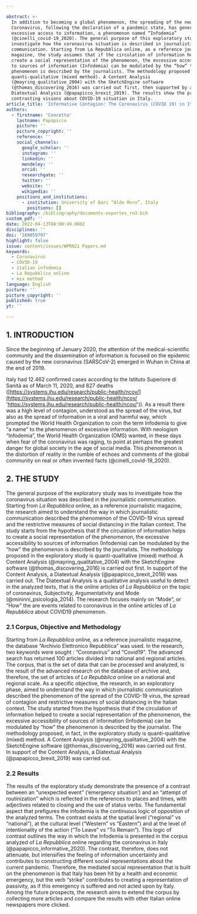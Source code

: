 ```yaml
---

abstract: >-
  In addition to becoming a global phenomenon, the spreading of the new
  Coronavirus, following the declaration of a pandemic state, has generated
  excessive access to information, a phenomenon named “Infodemia”
  (@cinelli_covid-19_2020). The general purpose of this exploratory study is to
  investigate how the coronavirus situation is described in journalistic
  communication. Starting from La Repubblica online, as a reference journalistic
  magazine, the study assumes that if the circulation of information helps to
  create a social representation of the phenomenon, the excessive accessibility
  to sources of information (Infodemia) can be modulated by the “how” the
  phenomenon is described by the journalists. The methodology proposed is
  quanti-qualitative (mixed method). A Content Analysis
  (@mayring_qualitative_2004) with the SketchEngine software
  (@thomas_discovering_2016) was carried out first, then supported by a
  Diatextual Analysis (@papapicco_brexit_2019). The results show the presence of
  contrasting visions about COVID-19 situation in Italy.
article_title: 'Informative Contagion: The Coronavirus (COVID 19) in Italian journalism'
authors:
  - firstname: 'Concetta'
    lastname: Papapicco
    picture: ''
    picture_copyright: ''
    reference: ''
    social_channels:
      google_scholar: ''
      instagram: ''
      linkedin: ''
      mendeley: ''
      orcid: ''
      researchgate: ''
      twitter: ''
      website: ''
      wikipedia: ''
    positions_and_institutions:
      - institution: University of Bari “Aldo Moro”, Italy
        positions: []
bibliography: /bibliography/documents-exportes_rn3.bib
custom_pdf: ''
date: 2022-04-13T08:00:49.000Z
disciplines: ''
doi: '169059797'
highlight: false
issue: content/issues/WPRN21 Papers.md
keywords:
  - Coronavirus
  - COVID-19
  - italian infodemia
  - La Repubblica online
  - mix method
language: English
picture: ''
picture_copyright: ''
published: true
yt: ''

---
```

## 1. INTRODUCTION

Since the beginning of January 2020, the attention of the medical-scientific community and the dissemination of information is focused on the epidemic caused by the new coronavirus (SARSCoV-2) emerged in Wuhan in China at the end of 2019.

Italy had 12.462 confirmed cases according to the Istituto Superiore di Sanità as of March 11, 2020, and 827 deaths ([https://systems.jhu.edu/research/public-health/ncov/](https://systems.jhu.edu/research/public-health/ncov/ 'https://systems.jhu.edu/research/public-health/ncov/')). As a result there was a high level of contagion, understood as the spread of the virus, but also as the spread of information in a viral and harmful way, which prompted the World Health Organization to coin the term Infodemia to give “a name” to the phenomenon of excessive information. With neologism “Infodemia”, the World Health Organization (OMS) wanted, in these days when fear of the coronavirus was raging, to point at perhaps the greatest danger for global society in the age of social media. This phenomenon is the distortion of reality in the rumble of echoes and comments of the global community on real or often invented facts (@cinelli_covid-19_2020).

## 2. THE STUDY

The general purpose of the exploratory study was to investigate how the coronavirus situation was described in the journalistic communication. Starting from _La Repubblica_ online, as a reference journalistic magazine, the research aimed to understand the way in which journalistic communication described the phenomenon of the COVID-19 virus spread and the restrictive measures of social distancing in the Italian context. The study starts from the hypothesis that if the circulation of information helps to create a social representation of the phenomenon, the excessive accessibility to sources of information (Infodemia) can be modulated by the “how” the phenomenon is described by the journalists. The methodology proposed in the exploratory study is quanti-qualitative (mixed) method. A Content Analysis (@mayring_qualitative_2004) with the SketchEngine software (@thomas_discovering_2016) is carried out first. In support of the Content Analysis, a Diatextual Analysis (@papapicco_brexit_2019) was carried out. The Diatextual Analysis is a qualitative analysis useful to detect in the analyzed texts, that is the online articles of *La Repubblica* on the topic of coronavirus, Subjectivity, Argumentativity and Mode (@mininni_psicologia_2014). The research focuses mainly on “Mode”, or “How” the are events related to coronavirus in the online articles of *La Repubblica* about COVID19 phenomenon.

### 2.1 Corpus, Objective and Methodology

Starting from _La Repubblica_ online, as a reference journalistic magazine, the database “Archivio Elettronico Repubblica” was used. In the research, two keywords were sought : “Coronavirus” and “Covid19”. The advanced search has returned 100 articles divided into national and regional articles. The corpus, that is the set of data that can be processed and analyzed, is the result of the advanced research on the database of archive and, therefore, the set of articles of _La Repubblica_ online on a national and regional scale. As a specific objective, the research, in an exploratory phase, aimed to understand the way in which journalistic communication described the phenomenon of the spread of the COVID-19 virus, the spread of contagion and restrictive measures of social distancing in the Italian context. The study started from the hypothesis that if the circulation of information helped to create a social representation of the phenomenon, the excessive accessibility of sources of information (Infodemia) can be modulated by “how” the phenomenon is described by the journalist. The methodology proposed, in fact, in the exploratory study is quanti-qualitative (mixed) method. A Content Analysis (@mayring_qualitative_2004) with the SketchEngine software (@thomas_discovering_2016) was carried out first. In support of the Content Analysis, a Diatextual Analysis (@papapicco_brexit_2019) was carried out.

### 2.2 Results

The results of the exploratory study demonstrate the presence of a contrast between an “unexpected event” (‘emergency situation’) and an “attempt of routinization” which is reflected in the references to places and times, with adjectives related to closing and the use of status verbs. The fundamental aspect that prefigures the infodemia is the continuous logic of opposition of the analyzed terms. The contrast exists at the spatial level (“regional” vs “national”), at the cultural level (“Western” vs “Eastern”) and at the level of intentionality of the action (“To Leave” vs “To Remain”). This logic of contrast outlines the way in which the Infodemia is presented in the corpus analyzed of _La Repubblica_ online regarding the coronavirus in Italy (@papapicco_informative_2020). The contrast, therefore, does not attenuate, but intensifies the feeling of information uncertainty and contributes to constructing different social representations about the current pandemic. Therefore, the mediated social representation that is built on the phenomenon is that Italy has been hit by a health and economic emergency, but the verb “strike” contributes to creating a representation of passivity, as if this emergency is suffered and not acted upon by Italy. Among the future prospects, the research aims to extend the corpus by collecting more articles and compare the results with other Italian online newspapers more clicked.